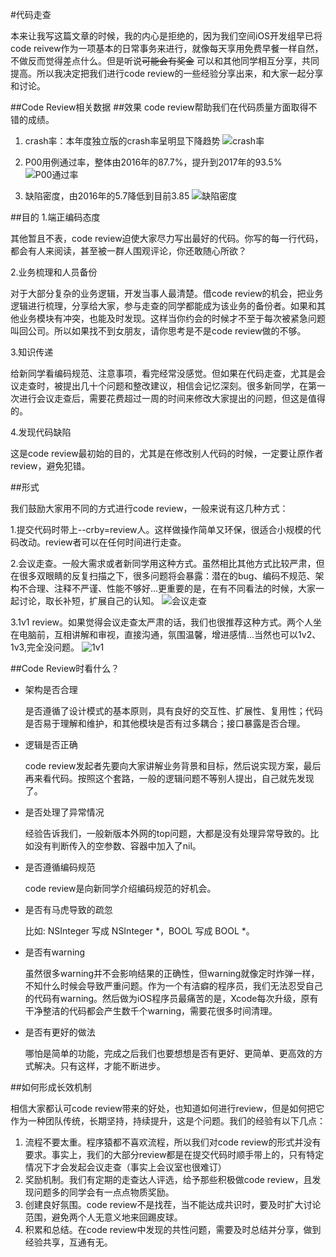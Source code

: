 #代码走查

本来让我写这篇文章的时候，我的内心是拒绝的，因为我们空间iOS开发组早已将code reivew作为一项基本的日常事务来进行，就像每天享用免费早餐一样自然，不做反而觉得差点什么。但是听说<del>可能会有奖金</del> 可以和其他同学相互分享，共同提高。所以我决定把我们进行code review的一些经验分享出来，和大家一起分享和讨论。

##Code Review相关数据
##效果
code review帮助我们在代码质量方面取得不错的成绩。

1. crash率：本年度独立版的crash率呈明显下降趋势
![crash率](/images/codereview/1.jpeg)

2. P00用例通过率，整体由2016年的87.7%，提升到2017年的93.5%
![P00通过率](/images/codereview/2.jpeg)

3. 缺陷密度，由2016年的5.7降低到目前3.85
![缺陷密度](/images/codereview/3.jpeg)


##目的
1.端正编码态度

其他暂且不表，code review迫使大家尽力写出最好的代码。你写的每一行代码，都会有人来阅读，甚至被一群人围观评论，你还敢随心所欲？

2.业务梳理和人员备份

对于大部分复杂的业务逻辑，开发当事人最清楚。借code review的机会，把业务逻辑进行梳理，分享给大家，参与走查的同学都能成为该业务的备份者。如果和其他业务模块有冲突，也能及时发现。这样当你约会的时候才不至于每次被紧急问题叫回公司。所以如果找不到女朋友，请你思考是不是code review做的不够。

3.知识传递

给新同学看编码规范、注意事项，看完经常没感觉。但如果在代码走查，尤其是会议走查时，被提出几十个问题和整改建议，相信会记忆深刻。很多新同学，在第一次进行会议走查后，需要花费超过一周的时间来修改大家提出的问题，但这是值得的。

4.发现代码缺陷

这是code review最初始的目的，尤其是在修改别人代码的时候，一定要让原作者review，避免犯错。


##形式

我们鼓励大家用不同的方式进行code review，一般来说有这几种方式：

1.提交代码时带上--crby=review人。这样做操作简单又环保，很适合小规模的代码改动。review者可以在任何时间进行走查。

2.会议走查。一般大需求或者新同学用这种方式。虽然相比其他方式比较严肃，但在很多双眼睛的反复扫描之下，很多问题将会暴露：潜在的bug、编码不规范、架构不合理、注释不严谨、性能不够好...更重要的是，在有不同看法的时候，大家一起讨论，取长补短，扩展自己的认知。
![会议走查](/images/codereview/4.jpeg)

3.1v1 review。如果觉得会议走查太严肃的话，我们也很推荐这种方式。两个人坐在电脑前，互相讲解和审视，直接沟通，氛围温馨，增进感情...当然也可以1v2、1v3,完全没问题。
![1v1](/images/codereview/5.jpeg)

##Code Review时看什么？

- 架构是否合理

	是否遵循了设计模式的基本原则，具有良好的交互性、扩展性、复用性；代码是否易于理解和维护，和其他模块是否有过多耦合；接口暴露是否合理。
	
- 逻辑是否正确

	code review发起者先要向大家讲解业务背景和目标，然后说实现方案，最后再来看代码。按照这个套路，一般的逻辑问题不等别人提出，自己就先发现了。

- 是否处理了异常情况

	经验告诉我们，一般新版本外网的top问题，大都是没有处理异常导致的。比如没有判断传入的空参数、容器中加入了nil。

- 是否遵循编码规范

	code review是向新同学介绍编码规范的好机会。

- 是否有马虎导致的疏忽

	比如: NSInteger 写成 NSInteger *，BOOL 写成 BOOL *。

- 是否有warning

	虽然很多warning并不会影响结果的正确性，但warning就像定时炸弹一样，不知什么时候会导致严重问题。作为一个有洁癖的程序员，我们无法忍受自己的代码有warning。然后做为iOS程序员最痛苦的是，Xcode每次升级，原有干净整洁的代码都会产生数千个warning，需要花很多时间清理。

- 是否有更好的做法

	哪怕是简单的功能，完成之后我们也要想想是否有更好、更简单、更高效的方式解决。只有这样，才能不断进步。

##如何形成长效机制

相信大家都认可code review带来的好处，也知道如何进行review，但是如何把它作为一种团队传统，长期坚持，持续提升，这是个问题。我们的经验有以下几点：

1. 流程不要太重。程序猿都不喜欢流程，所以我们对code review的形式并没有要求。事实上，我们的大部分review都是在提交代码时顺手带上的，只有特定情况下才会发起会议走查（事实上会议室也很难订）
2. 奖励机制。我们有定期的走查达人评选，给予那些积极做code review，且发现问题多的同学会有一点点物质奖励。
3. 创建良好氛围。code review不是找茬，当不能达成共识时，要及时扩大讨论范围，避免两个人无意义地来回踢皮球。
4. 积累和总结。在code review中发现的共性问题，需要及时总结并分享，做到经验共享，互通有无。

